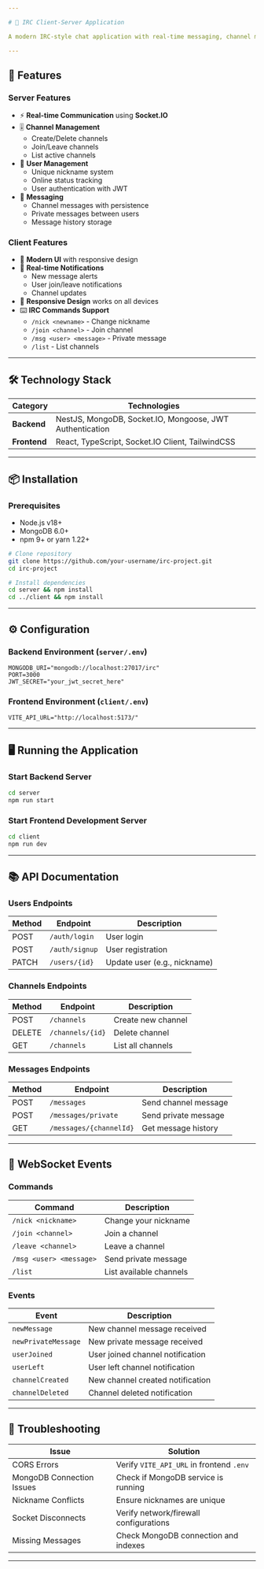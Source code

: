 ```yaml
---

# 💬 IRC Client-Server Application

A modern IRC-style chat application with real-time messaging, channel management, and user presence tracking. **ONGOING**

---
```


## 🚀 Features

### **Server Features**
- ⚡ **Real-time Communication** using **Socket.IO**
- 🎚️ **Channel Management**
  - Create/Delete channels
  - Join/Leave channels
  - List active channels
- 👥 **User Management**
  - Unique nickname system
  - Online status tracking
  - User authentication with JWT
- 💌 **Messaging**
  - Channel messages with persistence
  - Private messages between users
  - Message history storage

### **Client Features**
- 🎨 **Modern UI** with responsive design
- 🔔 **Real-time Notifications**
  - New message alerts
  - User join/leave notifications
  - Channel updates
- 📱 **Responsive Design** works on all devices
- ⌨️ **IRC Commands Support**
  - `/nick <newname>` - Change nickname
  - `/join <channel>` - Join channel
  - `/msg <user> <message>` - Private message
  - `/list` - List channels

---

## 🛠️ Technology Stack

| Category       | Technologies                                                                 |
|----------------|------------------------------------------------------------------------------|
| **Backend**    | NestJS, MongoDB, Socket.IO, Mongoose, JWT Authentication                     |
| **Frontend**   | React, TypeScript, Socket.IO Client, TailwindCSS                             |

---

## 📦 Installation

### Prerequisites
- Node.js v18+
- MongoDB 6.0+
- npm 9+ or yarn 1.22+

```bash
# Clone repository
git clone https://github.com/your-username/irc-project.git
cd irc-project

# Install dependencies
cd server && npm install
cd ../client && npm install
```

---

## ⚙️ Configuration

### Backend Environment (`server/.env`)
```env
MONGODB_URI="mongodb://localhost:27017/irc"
PORT=3000
JWT_SECRET="your_jwt_secret_here"
```

### Frontend Environment (`client/.env`)
```env
VITE_API_URL="http://localhost:5173/"
```

---

## 🖥️ Running the Application

### Start Backend Server
```bash
cd server
npm run start
```

### Start Frontend Development Server
```bash
cd client
npm run dev
```

---

## 📚 API Documentation

### **Users Endpoints**
| Method | Endpoint          | Description                |
|--------|-------------------|----------------------------|
| POST   | `/auth/login`     | User login                 |
| POST   | `/auth/signup`    | User registration          |
| PATCH  | `/users/{id}`     | Update user (e.g., nickname) |

### **Channels Endpoints**
| Method | Endpoint          | Description                |
|--------|-------------------|----------------------------|
| POST   | `/channels`       | Create new channel         |
| DELETE | `/channels/{id}`  | Delete channel             |
| GET    | `/channels`       | List all channels          |

### **Messages Endpoints**
| Method | Endpoint          | Description                |
|--------|-------------------|----------------------------|
| POST   | `/messages`       | Send channel message       |
| POST   | `/messages/private` | Send private message      |
| GET    | `/messages/{channelId}` | Get message history   |

---

## 🔌 WebSocket Events

### **Commands**
| Command                     | Description                          |
|-----------------------------|--------------------------------------|
| `/nick <nickname>`          | Change your nickname                 |
| `/join <channel>`           | Join a channel                       |
| `/leave <channel>`          | Leave a channel                      |
| `/msg <user> <message>`     | Send private message                 |
| `/list`                     | List available channels              |

### **Events**
| Event               | Description                          |
|---------------------|--------------------------------------|
| `newMessage`        | New channel message received         |
| `newPrivateMessage` | New private message received         |
| `userJoined`        | User joined channel notification     |
| `userLeft`          | User left channel notification       |
| `channelCreated`    | New channel created notification     |
| `channelDeleted`    | Channel deleted notification         |

---

## 🚨 Troubleshooting

| Issue                        | Solution                              |
|------------------------------|---------------------------------------|
| CORS Errors                  | Verify `VITE_API_URL` in frontend `.env` |
| MongoDB Connection Issues    | Check if MongoDB service is running  |
| Nickname Conflicts           | Ensure nicknames are unique          |
| Socket Disconnects           | Verify network/firewall configurations |
| Missing Messages             | Check MongoDB connection and indexes |

---
